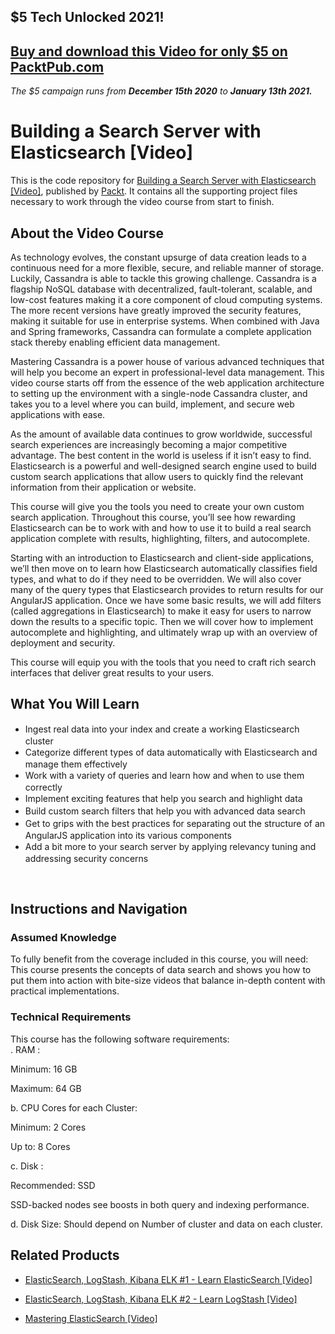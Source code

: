 ## $5 Tech Unlocked 2021!
[Buy and download this Video for only $5 on PacktPub.com](https://www.packtpub.com/product/building-a-search-server-with-elasticsearch-video/9781783284153)
-----
*The $5 campaign         runs from __December 15th 2020__ to __January 13th 2021.__*

# Building a Search Server with Elasticsearch [Video]
This is the code repository for [Building a Search Server with Elasticsearch [Video]](https://www.packtpub.com/big-data-and-business-intelligence/building-search-server-elasticsearch-video?utm_source=github&utm_medium=repository&utm_campaign=9781783284153), published by [Packt](https://www.packtpub.com/?utm_source=github). It contains all the supporting project files necessary to work through the video course from start to finish.
## About the Video Course
As technology evolves, the constant upsurge of data creation leads to a continuous need for a more flexible, secure, and reliable manner of storage. Luckily, Cassandra is able to tackle this growing challenge. Cassandra is a flagship NoSQL database with decentralized, fault-tolerant, scalable, and low-cost features making it a core component of cloud computing systems. The more recent versions have greatly improved the security features, making it suitable for use in enterprise systems. When combined with Java and Spring frameworks, Cassandra can formulate a complete application stack thereby enabling efficient data management.

Mastering Cassandra is a power house of various advanced techniques that will help you become an expert in professional-level data management. This video course starts off from the essence of the web application architecture to setting up the environment with a single-node Cassandra cluster, and takes you to a level where you can build, implement, and secure web applications with ease.

As the amount of available data continues to grow worldwide, successful search experiences are increasingly becoming a major competitive advantage. The best content in the world is useless if it isn’t easy to find. Elasticsearch is a powerful and well-designed search engine used to build custom search applications that allow users to quickly find the relevant information from their application or website.

This course will give you the tools you need to create your own custom search application. Throughout this course, you’ll see how rewarding Elasticsearch can be to work with and how to use it to build a real search application complete with results, highlighting, filters, and autocomplete.

Starting with an introduction to Elasticsearch and client-side applications, we’ll then move on to learn how Elasticsearch automatically classifies field types, and what to do if they need to be overridden. We will also cover many of the query types that Elasticsearch provides to return results for our AngularJS application. Once we have some basic results, we will add filters (called aggregations in Elasticsearch) to make it easy for users to narrow down the results to a specific topic. Then we will cover how to implement autocomplete and highlighting, and ultimately wrap up with an overview of deployment and security.

This course will equip you with the tools that you need to craft rich search interfaces that deliver great results to your users.

<H2>What You Will Learn</H2>
<DIV class=book-info-will-learn-text>
<UL>
<LI><SPAN style="LINE-HEIGHT: 20px; BACKGROUND-COLOR: transparent">Ingest real data into your index and create a working Elasticsearch cluster</SPAN> 
<LI><SPAN style="LINE-HEIGHT: 20px; BACKGROUND-COLOR: transparent">Categorize different types of data automatically with Elasticsearch and manage them effectively</SPAN> 
<LI><SPAN style="LINE-HEIGHT: 20px; BACKGROUND-COLOR: transparent">Work with a variety of queries and learn how and when to use them correctly&nbsp;</SPAN> 
<LI><SPAN style="LINE-HEIGHT: 20px; BACKGROUND-COLOR: transparent">Implement exciting features that help you search and highlight data&nbsp;</SPAN> 
<LI><SPAN style="LINE-HEIGHT: 20px; BACKGROUND-COLOR: transparent">Build custom search filters that help you with advanced data search</SPAN> 
<LI><SPAN style="LINE-HEIGHT: 20px; BACKGROUND-COLOR: transparent">Get to grips with the best practices for separating out the structure of an AngularJS application into its various components&nbsp;</SPAN> 
<LI><SPAN style="LINE-HEIGHT: 20px; BACKGROUND-COLOR: transparent">Add a bit more to your search server by applying relevancy tuning and addressing security concerns</SPAN> </LI></UL>
<P>&nbsp;</P></DIV>

## Instructions and Navigation
### Assumed Knowledge
To fully benefit from the coverage included in this course, you will need:<br/>
This course presents the concepts of data search and shows you how to put them into action with bite-size videos that balance in-depth content with practical implementations.
### Technical Requirements
This course has the following software requirements:<br/>
. RAM :

Minimum: 16 GB

Maximum: 64 GB

b. CPU Cores for each Cluster:

Minimum: 2 Cores

Up to: 8 Cores

c. Disk :

Recommended: SSD

SSD-backed nodes see boosts in both query and indexing performance.

d. Disk Size: Should depend on Number of cluster and data on each cluster.

## Related Products
* [ElasticSearch, LogStash, Kibana ELK #1 - Learn ElasticSearch [Video]](https://www.packtpub.com/networking-and-servers/elasticsearch-logstash-kibana-elk-1-learn-elasticsearch-video?utm_source=github&utm_medium=repository&utm_campaign=9781788999816)

* [ElasticSearch, LogStash, Kibana ELK #2 - Learn LogStash [Video]](https://www.packtpub.com/big-data-and-business-intelligence/elasticsearch-logstash-kibana-elk-2-learn-logstash-video?utm_source=github&utm_medium=repository&utm_campaign=9781788997904)

* [Mastering ElasticSearch [Video]](https://www.packtpub.com/big-data-and-business-intelligence/mastering-elasticsearch-video?utm_source=github&utm_medium=repository&utm_campaign=9781787127821)

